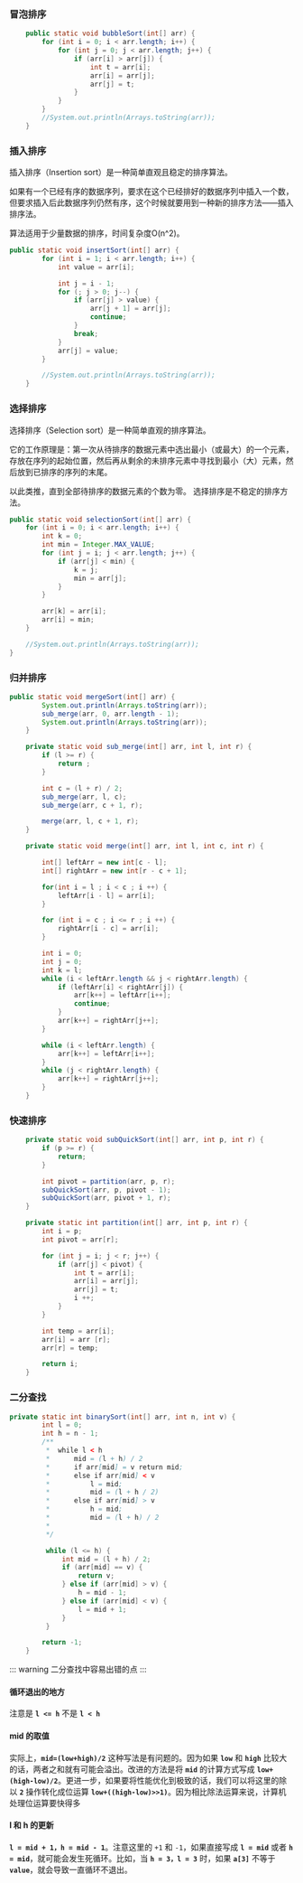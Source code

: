 ### 冒泡排序

```java
    public static void bubbleSort(int[] arr) {
        for (int i = 0; i < arr.length; i++) {
            for (int j = 0; j < arr.length; j++) {
                if (arr[i] > arr[j]) {
                    int t = arr[i];
                    arr[i] = arr[j];
                    arr[j] = t;
                }
            }
        }
        //System.out.println(Arrays.toString(arr));
    }
```

### 插入排序

插入排序（Insertion sort）是一种简单直观且稳定的排序算法。 

如果有一个已经有序的数据序列，要求在这个已经排好的数据序列中插入一个数，但要求插入后此数据序列仍然有序，这个时候就要用到一种新的排序方法——插入排序法。

算法适用于少量数据的排序，时间复杂度O(n^2)。

```java
public static void insertSort(int[] arr) {
        for (int i = 1; i < arr.length; i++) {
            int value = arr[i];

            int j = i - 1;
            for (; j > 0; j--) {
                if (arr[j] > value) {
                    arr[j + 1] = arr[j];
                    continue;
                }
                break;
            }
            arr[j] = value;
        }

        //System.out.println(Arrays.toString(arr));
    }
```

### 选择排序

选择排序（Selection sort）是一种简单直观的排序算法。 

它的工作原理是：第一次从待排序的数据元素中选出最小（或最大）的一个元素，存放在序列的起始位置，然后再从剩余的未排序元素中寻找到最小（大）元素，然后放到已排序的序列的末尾。 

以此类推，直到全部待排序的数据元素的个数为零。 选择排序是不稳定的排序方法。

```java
public static void selectionSort(int[] arr) {
    for (int i = 0; i < arr.length; i++) {
        int k = 0;
        int min = Integer.MAX_VALUE;
        for (int j = i; j < arr.length; j++) {
            if (arr[j] < min) {
                k = j;
                min = arr[j];
            }
        }

        arr[k] = arr[i];
        arr[i] = min;
    }

    //System.out.println(Arrays.toString(arr));
}
```

### 归并排序

```java
public static void mergeSort(int[] arr) {
        System.out.println(Arrays.toString(arr));
        sub_merge(arr, 0, arr.length - 1);
        System.out.println(Arrays.toString(arr));
    }

    private static void sub_merge(int[] arr, int l, int r) {
        if (l >= r) {
            return ;
        }

        int c = (l + r) / 2;
        sub_merge(arr, l, c);
        sub_merge(arr, c + 1, r);

        merge(arr, l, c + 1, r);
    }

    private static void merge(int[] arr, int l, int c, int r) {

        int[] leftArr = new int[c - l];
        int[] rightArr = new int[r - c + 1];

        for(int i = l ; i < c ; i ++) {
            leftArr[i - l] = arr[i];
        }

        for (int i = c ; i <= r ; i ++) {
            rightArr[i - c] = arr[i];
        }

        int i = 0;
        int j = 0;
        int k = l;
        while (i < leftArr.length && j < rightArr.length) {
            if (leftArr[i] < rightArr[j]) {
                arr[k++] = leftArr[i++];
                continue;
            }
            arr[k++] = rightArr[j++];
        }

        while (i < leftArr.length) {
            arr[k++] = leftArr[i++];
        }
        while (j < rightArr.length) {
            arr[k++] = rightArr[j++];
        }
    }
```

### 快速排序

```java
    private static void subQuickSort(int[] arr, int p, int r) {
        if (p >= r) {
            return;
        }

        int pivot = partition(arr, p, r);
        subQuickSort(arr, p, pivot - 1);
        subQuickSort(arr, pivot + 1, r);
    }

    private static int partition(int[] arr, int p, int r) {
        int i = p;
        int pivot = arr[r];

        for (int j = i; j < r; j++) {
            if (arr[j] < pivot) {
                int t = arr[i];
                arr[i] = arr[j];
                arr[j] = t;
                i ++;
            }
        }

        int temp = arr[i];
        arr[i] = arr [r];
        arr[r] = temp;

        return i;
    }
```

### 二分查找

```java
private static int binarySort(int[] arr, int n, int v) {
        int l = 0;
        int h = n - 1;
        /**
         *  while l < h
         *      mid = (l + h) / 2
         *      if arr[mid] = v return mid;
         *      else if arr[mid] < v
         *          l = mid;
         *          mid = (l + h / 2)
         *      else if arr[mid] > v
         *          h = mid;
         *          mid = (l + h) / 2
         *
         */

         while (l <= h) {
             int mid = (l + h) / 2;
             if (arr[mid] == v) {
                 return v;
             } else if (arr[mid] > v) {
                 h = mid - 1;
             } else if (arr[mid] < v) {
                 l = mid + 1;
             }
         }

        return -1;
    }
```

::: warning
二分查找中容易出错的点
:::

#### 循环退出的地方

注意是 **`l <= h`** 不是 **`l < h`**

#### mid 的取值

实际上，**`mid=(low+high)/2`** 这种写法是有问题的。因为如果 **`low`** 和 **`high`** 比较大的话，两者之和就有可能会溢出。改进的方法是将 **`mid`** 的计算方式写成 **`low+(high-low)/2`**。更进一步，如果要将性能优化到极致的话，我们可以将这里的除以 **`2`** 操作转化成位运算 **`low+((high-low)>>1)`**。因为相比除法运算来说，计算机处理位运算要快得多

#### l 和 h 的更新

**`l = mid + 1，h = mid - 1`**。注意这里的 `+1` 和 `-1`，如果直接写成 **`l = mid`** 或者 **`h = mid`**，就可能会发生死循环。比如，当 **`h = 3，l = 3`** 时，如果 **`a[3]`** 不等于 **`value`**，就会导致一直循环不退出。
